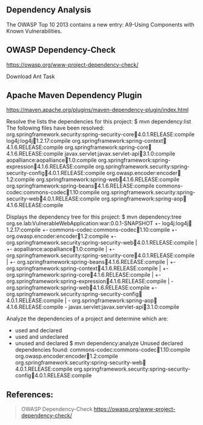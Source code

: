 Dependency Analysis
-------------------------------------------------------------------------------

The OWASP Top 10 2013 contains a new entry: A9-Using Components with Known
Vulnerabilities.


OWASP Dependency-Check
-------------------------------------------------------------------------------
https://owasp.org/www-project-dependency-check/

Download Ant Task


Apache Maven Dependency Plugin
-------------------------------------------------------------------------------
https://maven.apache.org/plugins/maven-dependency-plugin/index.html

Resolve the lists the dependencies for this project:
$ mvn dependency:list
 The following files have been resolved:
    org.springframework.security:spring-security-core:jar:4.0.1.RELEASE:compile
    log4j:log4j:jar:1.2.17:compile
    org.springframework:spring-context:jar:4.1.6.RELEASE:compile
    org.springframework:spring-core:jar:4.1.6.RELEASE:compile
    javax.servlet:javax.servlet-api:jar:3.1.0:compile
    aopalliance:aopalliance:jar:1.0:compile
    org.springframework:spring-expression:jar:4.1.6.RELEASE:compile
    org.springframework.security:spring-security-config:jar:4.0.1.RELEASE:compile
    org.owasp.encoder:encoder:jar:1.2:compile
    org.springframework:spring-web:jar:4.1.6.RELEASE:compile
    org.springframework:spring-beans:jar:4.1.6.RELEASE:compile
    commons-codec:commons-codec:jar:1.10:compile
    org.springframework.security:spring-security-web:jar:4.0.1.RELEASE:compile
    org.springframework:spring-aop:jar:4.1.6.RELEASE:compile

Displays the dependency tree for this project:
$ mvn dependency:tree
 org.se.lab:VulnerableWebApplication:war:0.0.1-SNAPSHOT
 +- log4j:log4j:jar:1.2.17:compile
 +- commons-codec:commons-codec:jar:1.10:compile
 +- org.owasp.encoder:encoder:jar:1.2:compile
 +- org.springframework.security:spring-security-web:jar:4.0.1.RELEASE:compile
 |  +- aopalliance:aopalliance:jar:1.0:compile
 |  +- org.springframework.security:spring-security-core:jar:4.0.1.RELEASE:compile
 |  +- org.springframework:spring-beans:jar:4.1.6.RELEASE:compile
 |  +- org.springframework:spring-context:jar:4.1.6.RELEASE:compile
 |  +- org.springframework:spring-core:jar:4.1.6.RELEASE:compile
 |  +- org.springframework:spring-expression:jar:4.1.6.RELEASE:compile
 |  \- org.springframework:spring-web:jar:4.1.6.RELEASE:compile
 +- org.springframework.security:spring-security-config:jar:4.0.1.RELEASE:compile
 |  \- org.springframework:spring-aop:jar:4.1.6.RELEASE:compile
  \- javax.servlet:javax.servlet-api:jar:3.1.0:compile

Analyze the dependencies of a project and determine which are:
- used and declared
- used and undeclared
- unused and declared
$ mvn dependency:analyze
 Unused declared dependencies found:
    commons-codec:commons-codec:jar:1.10:compile
    org.owasp.encoder:encoder:jar:1.2:compile
    org.springframework.security:spring-security-web:jar:4.0.1.RELEASE:compile
    org.springframework.security:spring-security-config:jar:4.0.1.RELEASE:compile


References:
-----------
> OWASP Dependency-Check
    https://owasp.org/www-project-dependency-check/
